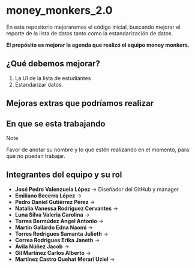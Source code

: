 # money_monkers_2.0
En este repositorio mejoraremos el código inicial, buscando mejorar el reporte de la lista de datos tanto como la estandarización de datos.

**El propósito es mejorar la agenda que realizó el equipo money monkers.**

## ¿Qué debemos mejorar?
1. La UI de la lista de estudiantes
2. Estandarizar datos.

## Mejoras extras que podríamos realizar

## En que se esta trabajando
> [!NOTE]
> Favor de anotar su nombre y lo que estén realizando en el momento, para que no puedan trabajar.

## Integrantes del equipo y su rol
- **José Pedro Valenzuela López** → Diseñador del GitHub y manager
- **Emiliano Becerra López** → 
- **Pedro Daniel Gutiérrez Pérez** → 
- **Natalia Vanessa Rodríguez Cervantes** →
- **Luna Silva Valeria Carolina** → 
- **Torres Bermúdez Ángel Antonio** →
- **Martin Gallardo Edna Naomi** →
- **Torres Rodrigues Samanta Julieth** →
- **Correa Rodrigues Erika Janeth** →
- **Ávila Núñez Jacob** →
- **Gil Martínez Carlos Alberto** →
- **Martínez Castro Quehat Merari Uziel** →
